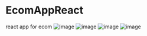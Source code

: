 # EcomAppReact
 react app for ecom 
![image](https://github.com/user-attachments/assets/dc99b5b7-a7b8-4ed3-8483-32418ab18e6f)
![image](https://github.com/user-attachments/assets/76737e7d-fc0e-4218-99f0-1f1437f8f919)
![image](https://github.com/user-attachments/assets/53511ae1-d4d3-410c-a944-baefd24dbdda)
![image](https://github.com/user-attachments/assets/4a8bcde4-5766-4198-a560-0a85817eb33b)



